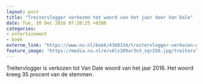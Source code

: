 ```yaml
---
layout: post
title: "Treitervlogger verkozen tot woord van het jaar door Van Dale"
date: Tue, 20 Dec 2016 07:20:25 +0100
categories: 
- entertainment 
- boek 
externe_link: "https://www.nu.nl/boek/4368134/treitervlogger-verkozen-woord-van-jaar-van-dale.html"
feature_image: "https://media.nu.nl/m/s6lx309ar3n3_sqr256.jpg/treitervlogger-verkozen-woord-van-jaar-van-dale.jpg"
---
```


Treitervlogger is verkozen tot Van Dale woord van het jaar 2016. Het woord kreeg 35 procent van de stemmen.
